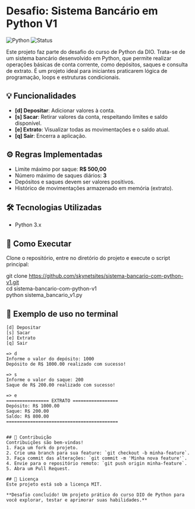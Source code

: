 # Desafio: Sistema Bancário em Python V1

![Python](https://img.shields.io/badge/Python-3.x-blue?logo=python)
![Status](https://img.shields.io/badge/Status-Concluído-brightgreen)

Este projeto faz parte do desafio do curso de Python da DIO. Trata-se de um sistema bancário desenvolvido em Python, que permite realizar operações básicas de conta corrente, como depósitos, saques e consulta de extrato. É um projeto ideal para iniciantes praticarem lógica de programação, loops e estruturas condicionais.

## 💡 Funcionalidades
- **[d] Depositar**: Adicionar valores à conta.  
- **[s] Sacar**: Retirar valores da conta, respeitando limites e saldo disponível.  
- **[e] Extrato**: Visualizar todas as movimentações e o saldo atual.  
- **[q] Sair**: Encerra a aplicação.

## ⚙️ Regras Implementadas
- Limite máximo por saque: **R$ 500,00**  
- Número máximo de saques diários: **3**  
- Depósitos e saques devem ser valores positivos.  
- Histórico de movimentações armazenado em memória (extrato).  

## 🛠 Tecnologias Utilizadas
- Python 3.x  

## 🚀 Como Executar
Clone o repositório, entre no diretório do projeto e execute o script principal:

git clone https://github.com/skynetsites/sistema-bancario-com-python-v1.git  
cd sistema-bancario-com-python-v1  
python sistema_bancario_v1.py  

## 📌 Exemplo de uso no terminal
```text
[d] Depositar
[s] Sacar
[e] Extrato
[q] Sair

=> d
Informe o valor do depósito: 1000
Depósito de R$ 1000.00 realizado com sucesso!

=> s
Informe o valor do saque: 200
Saque de R$ 200.00 realizado com sucesso!

=> e
================ EXTRATO =================
Depósito: R$ 1000.00
Saque: R$ 200.00
Saldo: R$ 800.00
==========================================


## 🤝 Contribuição
Contribuições são bem-vindas!  
1. Faça um fork do projeto.  
2. Crie uma branch para sua feature: `git checkout -b minha-feature`.  
3. Faça commit das alterações: `git commit -m 'Minha nova feature'`.  
4. Envie para o repositório remoto: `git push origin minha-feature`.  
5. Abra um Pull Request.

## 📄 Licença
Este projeto está sob a licença MIT.

**Desafio concluído! Um projeto prático do curso DIO de Python para você explorar, testar e aprimorar suas habilidades.**
